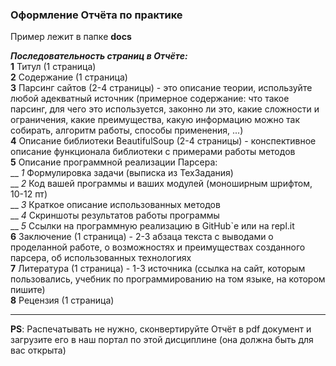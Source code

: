 ### Оформление Отчёта по практике

Пример лежит в папке **docs**  

***Последовательность страниц в Отчёте:***  
**1** Титул (1 страница)  
**2** Содержание (1 страница)  
**3** Парсинг сайтов (2-4 страницы) - это описание теории, используйте любой адекватный источник (примерное содержание: что такое парсинг, для чего это используется, законно ли это, какие сложности и ограничения, какие преимущества, какую информацию можно так собирать, алгоритм работы, способы применения, ...)  
**4** Описание библиотеки BeautifulSoup (2-4 страницы) - конспективное описание функционала библиотеки с примерами работы методов  
**5** Описание программной реализации Парсера:  
__ _1_ Формулировка задачи (выписка из ТехЗадания)  
__ _2_ Код вашей программы и ваших модулей (моноширным шрифтом, 10-12 пт)  
__ _3_ Краткое описание использованных методов  
__ _4_ Скриншоты результатов работы программы  
__ _5_ Ссылки на программную реализацию в GitHub`е или на repl.it  
**6** Заключение (1 страница) - 2-3 абзаца текста с выводами о проделанной работе, о возможностях и преимуществах созданного парсера, об использованных технологиях  
**7** Литература (1 страница) - 1-3 источника (ссылка на сайт, которым пользовались, учебник по программированию на том языке, на котором пишите)  
**8** Рецензия (1 страница)  

---  

**PS**: Распечатывать не нужно, сконвертируйте Отчёт в pdf документ и загрузите его в наш портал по этой дисциплине (она должна быть для вас открыта)  